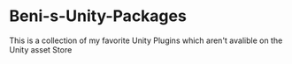 # Beni-s-Unity-Packages

This is a collection of my favorite Unity Plugins which aren't avalible on the Unity asset Store
